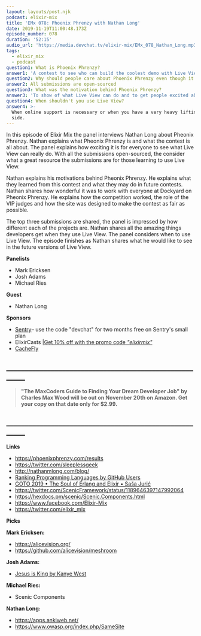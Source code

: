 ```yaml
---
layout: layouts/post.njk
podcast: elixir-mix
title: 'EMx 078: Phoenix Phrenzy with Nathan Long'
date: 2019-11-19T11:00:48.173Z
episode_number: 078
duration: '52:15'
audio_url: 'https://media.devchat.tv/elixir-mix/EMx_078_Nathan_Long.mp3'
tags:
  - elixir_mix
  - podcast
question1: What is Phoenix Phrenzy?
answer1: 'A contest to see who can build the coolest demo with Live View. '
question2: Why should people care about Phoenix Phrenzy even though it is over?
answer2: All submissions are open-sourced
question3: What was the motivation behind Phoenix Phrenzy?
answer3: 'To show of what Live View can do and to get people excited about Elixir. '
question4: When shouldn't you use Live View?
answer4: >-
  When online support is necessary or when you have a very heavy lifting client
  side.
---
```

In this episode of Elixir Mix the panel interviews  Nathan Long about Pheonix Phrenzy. Nathan explains what Pheonix Phrenzy is and what the contest is all about. The panel explains how exciting it is for everyone to see what Live View can really do. With all the submissions open-sourced, the consider what a great resource the submissions are for those learning to use Live View.

Nathan explains his motivations behind Pheonix Phrenzy. He explains what they learned from this contest and what they may do in future contests. Nathan shares how wonderful it was to work with everyone at Dockyard on Pheonix Phrenzy. He explains how the competition worked, the role of the VIP judges and how the site was designed to make the contest as fair as possible.

The top three submissions are shared, the panel is impressed by how different each of the projects are. Nathan shares all the amazing things developers get when they use Live View. The panel considers when to use Live View. The episode finishes as Nathan shares what he would like to see in the future versions of Live View.

**Panelists**

* Mark Ericksen
* Josh Adams
* Michael Ries

**Guest**

* Nathan Long

**Sponsors**

* [Sentry](http://sentry.io/)– use the code "devchat" for two months free on Sentry's small plan
* ElixirCasts |[Get 10% off with the promo code ](https://elixircasts.io/)[_"elixirmix"_](https://elixircasts.io/)
* [CacheFly](https://www.cachefly.com/)

## **\_\_\_\_\_\_\_\_\_\_\_\_\_\_\_\_\_\_\_\_\_\_\_\_\_\_\_\_\_\_\_\_\_\_\_\_\_\_\_\_\_\_\_\_\_\_\_\_\_\_\_\_\_\__**

> **"The MaxCoders Guide to Finding Your Dream Developer Job" by Charles Max Wood will be out on November 20th on Amazon.  Get your copy on that date only for $2.99.**

## **\_\_\_\_\_\_\_\_\_\_\_\_\_\_\_\_\_\_\_\_\_\_\_\_\_\_\_\_\_\_\_\_\_\_\_\_\_\_\_\_\_\_\_\_\_\_\_\_\_\_\_\_\_\__**

**Links**

* <https://phoenixphrenzy.com/results>
* <https://twitter.com/sleeplessgeek>
* <http://nathanmlong.com/blog/>
* [Ranking Programming Languages by GitHub Users](https://www.benfrederickson.com/ranking-programming-languages-by-github-users/)
* [GOTO 2019 • The Soul of Erlang and Elixir • Saša Jurić](https://www.youtube.com/watch?v=JvBT4XBdoUE)
* <https://twitter.com/ScenicFramework/status/1189646397147992064>
* <https://hexdocs.pm/scenic/Scenic.Components.html>
* <https://www.facebook.com/Elixir-Mix>
* <https://twitter.com/elixir_mix>

**Picks**

**Mark Ericksen:**

* <https://alicevision.org/>
* <https://github.com/alicevision/meshroom>

**Josh Adams:**

* [Jesus is King by Kanye West](https://play.google.com/store/music/album?id=Brxodswn66j6isi2gqam5t2mffi&tid=song-T7slhikbjnufns3oz4bl6m3ad4i&hl=en_US)

**Michael Ries:**

* Scenic Components

**Nathan Long:**

* <https://apps.ankiweb.net/>
* <https://www.owasp.org/index.php/SameSite>
